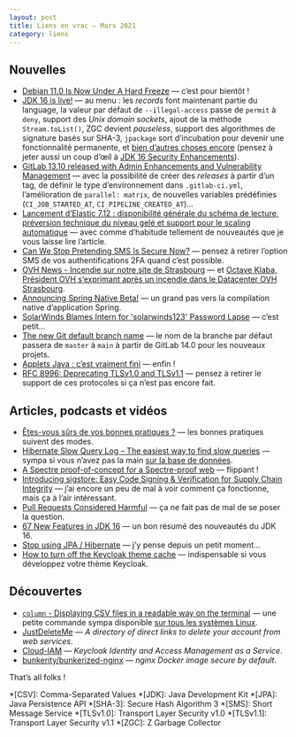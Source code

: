 ```yaml
---
layout: post
title: Liens en vrac — Mars 2021
category: liens
---
```


## Nouvelles

- [Debian 11.0 Is Now Under A Hard Freeze](https://www.phoronix.com/scan.php?page=news_item&px=Debian-11.0-Hard-Freeze)
  — c’est pour bientôt !
- [JDK 16 is live!](https://blogs.oracle.com/thejavatutorials/jdk-16-is-live)
  — au menu : les _records_ font maintenant partie du language, la valeur par défaut de `--illegal-access` passe de `permit` à `deny`, support des _Unix domain
  sockets_, ajout de la méthode `Stream.toList()`, ZGC devient _pauseless_, support des algorithmes de signature basés sur SHA-3, `jpackage` sort d’incubation
  pour devenir une fonctionnalité permanente, et [bien d’autres choses encore](https://jdk.java.net/16/release-notes) (pensez à jeter aussi un coup d’œil à [JDK
  16 Security Enhancements](https://seanjmullan.org/blog/2021/03/18/jdk16)).
- [GitLab 13.10 released with Admin Enhancements and Vulnerability Management](https://about.gitlab.com/releases/2021/03/22/gitlab-13-10-released/)
  — avec la possibilité de créer des _releases_ à partir d’un tag, de définir le type d’environnement dans `.gitlab-ci.yml`, l’amélioration de
  `parallel: matrix`, de nouvelles variables prédéfinies (`CI_JOB_STARTED_AT`, `CI_PIPELINE_CREATED_AT`)…
- [Lancement d’Elastic 7.12 : disponibilité générale du schéma de lecture, préversion technique du niveau gelé et support pour le scaling automatique](https://www.elastic.co/fr/blog/whats-new-elastic-7-12-0-schema-on-read-frozen-tier-autoscaling)
  — avec comme d’habitude tellement de nouveautés que je vous laisse lire l’article.
- [Can We Stop Pretending SMS Is Secure Now?](https://krebsonsecurity.com/2021/03/can-we-stop-pretending-sms-is-secure-now/)
  — pensez à retirer l’option SMS de vos authentifications 2FA quand c’est possible.
- [OVH News - Incendie sur notre site de Strasbourg](https://www.ovh.com/fr/news/presse/cpl1785.dernieres-informations-notre-site-strasbourg)
  — et [Octave Klaba, Président OVH s’exprimant après un incendie dans le Datacenter OVH Strasbourg](https://www.youtube.com/watch?v=AU5_rqQc1-g).
- [Announcing Spring Native Beta!](https://spring.io/blog/2021/03/11/announcing-spring-native-beta)
  — un grand pas vers la compilation native d’application Spring.
- [SolarWinds Blames Intern for 'solarwinds123' Password Lapse](https://thehackernews.com/2021/03/solarwinds-blame-intern-for-weak.html)
  — c’est petit…
- [The new Git default branch name](https://about.gitlab.com/blog/2021/03/10/new-git-default-branch-name/)
  — le nom de la branche par défaut passera de `master` à `main` à partir de GitLab 14.0 pour les nouveaux projets.
- [Applets Java : c’est vraiment fini](https://www.programmez.com/actualites/applets-java-cest-vraiment-fini-31592)
  — enfin !
- [RFC 8996: Deprecating TLSv1.0 and TLSv1.1](https://www.bortzmeyer.org/8996.html)
  — pensez à retirer le support de ces protocoles si ça n’est pas encore fait.


## Articles, podcasts et vidéos

- [Êtes-vous sûrs de vos bonnes pratiques ?](https://www.geek-directeur-technique.com/2021/02/18/etes-vous-surs-de-vos-bonnes-pratiques)
  — les bonnes pratiques suivent des modes.
- [Hibernate Slow Query Log – The easiest way to find slow queries](https://thorben-janssen.com/hibernate-slow-query-log/)
  — sympa si vous n’avez pas la main [sur la base de données](https://www.cybertec-postgresql.com/en/3-ways-to-detect-slow-queries-in-postgresql/).
- [A Spectre proof-of-concept for a Spectre-proof web](https://security.googleblog.com/2021/03/a-spectre-proof-of-concept-for-spectre.html)
  — flippant !
- [Introducing sigstore: Easy Code Signing & Verification for Supply Chain Integrity](https://security.googleblog.com/2021/03/introducing-sigstore-easy-code-signing.html)
  — j’ai encore un peu de mal à voir comment ça fonctionne, mais ça à l’air intéressant.
- [Pull Requests Considered Harmful](https://medium.com/@franciscomt/pull-requests-considered-harmful-c3a10af8becd)
  — ça ne fait pas de mal de se poser la question.
- [67 New Features in JDK 16](https://www.azul.com/67-new-features-in-jdk-16/)
  — un bon résumé des nouveautés du JDK 16.
- [Stop using JPA / Hibernate](https://www.stemlaur.com/blog/2021/03/30/tech-hibern-hate/)
  — j’y pense depuis un petit moment…
- [How to turn off the Keycloak theme cache](https://keycloakthemes.com/blog/how-to-turn-off-the-keycloak-theme-cache)
  — indispensable si vous développez votre thème Keycloak.

## Découvertes

- [`column` - Displaying CSV files in a readable way on the terminal](http://meta.libera.cc/2021/03/displaying-csv-files-in-readable-way-on.html)
  — une petite commande sympa disponible [sur tous les systèmes Linux](https://fr.wikipedia.org/wiki/Util-linux).
- [JustDeleteMe](https://justdeleteme.xyz/)
  — _A directory of direct links to delete your account from web services_.
- [Cloud-IAM](https://www.cloud-iam.com/)
  — _Keycloak Identity and Access Management as a Service_.
- [ bunkerity/bunkerized-nginx](https://github.com/bunkerity/bunkerized-nginx)
  — _nginx Docker image secure by default_.

That’s all folks !

*[CSV]: Comma-Separated Values
*[JDK]: Java Development Kit
*[JPA]: Java Persistence API
*[SHA-3]: Secure Hash Algorithm 3
*[SMS]: Short Message Service
*[TLSv1.0]: Transport Layer Security v1.0
*[TLSv1.1]: Transport Layer Security v1.1
*[ZGC]: Z Garbage Collector
